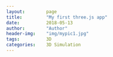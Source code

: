 ```yaml
---
layout:        page
title:         "My first three.js app"
date:          2018-05-13
author:        "Author"
header-img:    "img/mypic1.jpg"
tags:          3D
categories:    3D Simulation
---
```


<body>
<div>
    <script src = "/build/three.min.js"> </script>
		<script>
			//Javascript goes here.
			var camera, scene, renderer;
			var geometry, material, mesh;
			init();
			animate();
			function init() {
			camera = new THREE.PerspectiveCamera( 70, window.innerWidth / window.innerHeight, 0.01, 10 );
			camera.position.z = 1;
			scene = new THREE.Scene();
			geometry = new THREE.BoxGeometry( 0.2, 0.2, 0.2 );
			material = new THREE.MeshNormalMaterial();
			mesh = new THREE.Mesh( geometry, material );
			scene.add( mesh );
			renderer = new THREE.WebGLRenderer( { antialias: true } );
			renderer.setSize( window.innerWidth, window.innerHeight );
			document.body.appendChild( renderer.domElement );
			}
			function animate() {
			requestAnimationFrame( animate );
			mesh.rotation.x += 0.01;
			mesh.rotation.y += 0.02;
			renderer.render( scene, camera );
			}
	</script>
  
</div>
</body>
